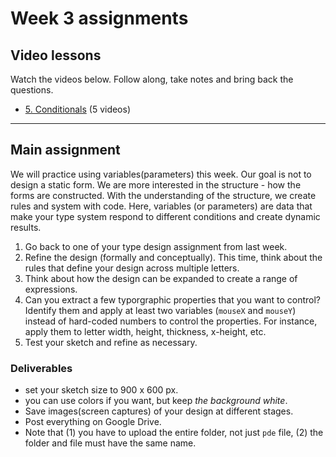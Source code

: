 # Week 3 assignments

## Video lessons
Watch the videos below. Follow along, take notes and bring back the questions.

  - [5. Conditionals](https://www.youtube.com/watch?v=wsI6N9hfW7E&list=PLRqwX-V7Uu6YqykuLs00261JCqnL_NNZ_) (5 videos)

-----
## Main assignment
We will practice using variables(parameters) this week. Our goal is not to design a static form. We are more interested in the structure - how the forms are constructed. With the understanding of the structure, we create rules and system with code. Here, variables (or parameters) are data that make your type system respond to different conditions and create dynamic results.

1. Go back to one of your type design assignment from last week. 
1. Refine the design (formally and conceptually). This time, think about the rules that define your design across multiple letters. 
1. Think about how the design can be expanded to create a range of expressions.
1. Can you extract a few typorgraphic properties that you want to control? Identify them and apply at least two variables (`mouseX` and `mouseY`) instead of hard-coded numbers to control the properties. For instance, apply them to letter width, height, thickness, x-height, etc.
1. Test your sketch and refine as necessary.

### Deliverables
  - set your sketch size to 900 x 600 px.
  - you can use colors if you want, but keep *the background white*.
  - Save images(screen captures) of your design at different stages. 
  - Post everything on Google Drive.
  - Note that (1) you have to upload the entire folder, not just `pde` file, (2) the folder and file must have the same name. 
